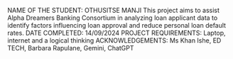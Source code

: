NAME OF THE STUDENT: OTHUSITSE MANJI
This project aims to assist Alpha Dreamers Banking Consortium in analyzing loan applicant data to identify factors influencing loan approval and reduce personal loan default rates.
DATE COMPLETED: 14/09/2024
PROJECT REQUIREMENTS: Laptop, internet and a logical thinking
ACKNOWLEDGEMENTS: Ms Khan Ishe, ED TECH, Barbara Rapulane, Gemini, ChatGPT
